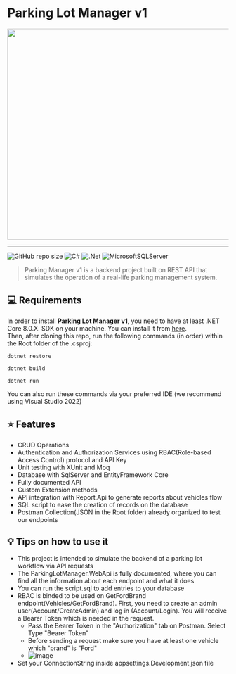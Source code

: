 <h1>Parking Lot Manager v1</h1>

<img src="https://i.imgur.com/ektThjj.png" width="640px" height="480px"></img>

<hr>


![GitHub repo size](https://img.shields.io/github/repo-size/matheusarb/ParkingLotManager?style=for-the-badge)
![C#](https://img.shields.io/badge/c%23-%23239120.svg?style=for-the-badge&logo=csharp&logoColor=white)
![.Net](https://img.shields.io/badge/.NET-5C2D91?style=for-the-badge&logo=.net&logoColor=white)
![MicrosoftSQLServer](https://img.shields.io/badge/Microsoft%20SQL%20Server-CC2927?style=for-the-badge&logo=microsoft%20sql%20server&logoColor=white)

> Parking Manager v1 is a backend project built on REST API that simulates the operation of a real-life parking management system.


## 💻 Requirements
In order to install <b>Parking Lot Manager v1</b>, you need to have at least .NET Core 8.0.X. SDK on your machine. You can install it from <a href="https://dotnet.microsoft.com/en-us/download/dotnet" target="_blank">here</a>.<br>
Then, after cloning this repo, run the following commands (in order) within the Root folder of the .csproj:
```
dotnet restore
```
```
dotnet build
```
```
dotnet run
```
You can also run these commands via your preferred IDE (we recommend using Visual Studio 2022)

## :star: Features
+ CRUD Operations
+ Authentication and Authorization Services using RBAC(Role-based Access Control) protocol and API Key
+ Unit testing with XUnit and Moq
+ Database with SqlServer and EntityFramework Core
+ Fully documented API 
+ Custom Extension methods
+ API integration with Report.Api to generate reports about vehicles flow
+ SQL script to ease the creation of records on the database
+ Postman Collection(JSON in the Root folder) already organized to test our endpoints

## :bulb: Tips on how to use it
* This project is intended to simulate the backend of a parking lot workflow via API requests
* The ParkingLotManager.WebApi is fully documented, where you can find all the information about each endpoint and what it does
* You can run the script.sql to add entries to your database
* RBAC is binded to be used on GetFordBrand endpoint(Vehicles/GetFordBrand). First, you need to create an admin user(Account/CreateAdmin) and log in (Account/Login). You will receive a Bearer Token which is needed in the request.
  * Pass the Bearer Token in the "Authorization" tab on Postman. Select Type "Bearer Token"
  * Before sending a request make sure you have at least one vehicle which "brand" is "Ford"
  * ![image](https://github.com/matheusarb/ParkingLotManager/assets/89713533/b39d016e-5ddb-42d4-ae5c-db2060c6ef65)
* Set your ConnectionString inside appsettings.Development.json file
